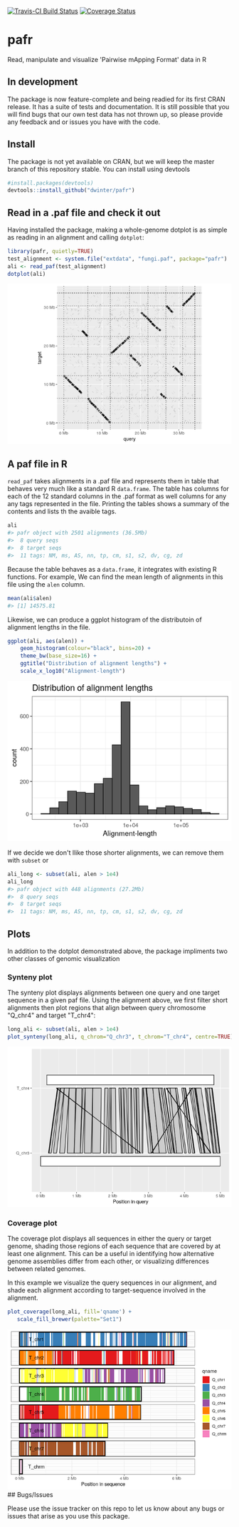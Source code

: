 <!-- README.md is generated from README.Rmd. Please edit that file -->
[![Travis-CI Build Status](https://travis-ci.org/dwinter/pafr.svg?branch=master)](https://travis-ci.org/dwinter/pafr) [![Coverage Status](https://img.shields.io/codecov/c/github/dwinter/pafr/master.svg)](https://codecov.io/github/dwinter/pafr?branch=master)

pafr
====

Read, manipulate and visualize 'Pairwise mApping Format' data in R

In development
--------------

The package is now feature-complete and being readied for its first CRAN release. It has a suite of tests and documentation. It is still possible that you will find bugs that our own test data has not thrown up, so please provide any feedback and or issues you have with the code.

Install
-------

The package is not yet available on CRAN, but we will keep the master branch of this repository stable. You can install using devtools

``` r
#install.packages(devtools)
devtools::install_github("dwinter/pafr")
```

Read in a .paf file and check it out
------------------------------------

Having installed the package, making a whole-genome dotplot is as simple as reading in an alignment and calling `dotplot`:

``` r
library(pafr, quietly=TRUE)
test_alignment <- system.file("extdata", "fungi.paf", package="pafr")
ali <- read_paf(test_alignment)
dotplot(ali)
```

![](man/figures/README-dotplot-1.png)

A paf file in R
---------------

`read_paf` takes alignments in a .paf file and represents them in table that behaves very much like a standard R `data.frame`. The table has columns for each of the 12 standard columns in the .paf format as well columns for any any tags represented in the file. Printing the tables shows a summary of the contents and lists th the avaible tags.

``` r
ali
#> pafr object with 2501 alignments (36.5Mb)
#>  8 query seqs
#>  8 target seqs
#>  11 tags: NM, ms, AS, nn, tp, cm, s1, s2, dv, cg, zd
```

Because the table behaves as a `data.frame`, it integrates with existing R functions. For example, We can find the mean length of alignments in this file using the `alen` column.

``` r
mean(ali$alen)
#> [1] 14575.81
```

Likewise, we can produce a ggplot histogram of the distributoin of alignment lengths in the file.

``` r
ggplot(ali, aes(alen)) + 
    geom_histogram(colour="black", bins=20) + 
    theme_bw(base_size=16) + 
    ggtitle("Distribution of alignment lengths") +
    scale_x_log10("Alignment-length")
```

![](man/figures/README-len_distr-1.png)

If we decide we don't llike those shorter alignments, we can remove them with `subset` or

``` r
ali_long <- subset(ali, alen > 1e4)
ali_long
#> pafr object with 448 alignments (27.2Mb)
#>  8 query seqs
#>  8 target seqs
#>  11 tags: NM, ms, AS, nn, tp, cm, s1, s2, dv, cg, zd
```

Plots
-----

In addition to the dotplot demonstrated above, the package impliments two other classes of genomic visualization

### Synteny plot

The synteny plot displays alignments between one query and one target sequence in a given paf file. Using the alignment above, we first filter short alignments then plot regions that align between query chromosome "Q\_chr4" and target "T\_chr4":

``` r
long_ali <- subset(ali, alen > 1e4)
plot_synteny(long_ali, q_chrom="Q_chr3", t_chrom="T_chr4", centre=TRUE)
```

![](man/figures/README-synteny-1.png)

### Coverage plot

The coverage plot displays all sequences in either the query or target genome, shading those regions of each sequence that are covered by at least one alignment. This can be a useful in identifying how alternative genome assemblies differ from each other, or visualizing differences between related genomes.

In this example we visualize the query sequences in our alignment, and shade each alignment according to target-sequence involved in the alignment.

``` r
plot_coverage(long_ali, fill='qname') +
   scale_fill_brewer(palette="Set1")
```

![](man/figures/README-coverage-1.png) \#\# Bugs/Issues

Please use the issue tracker on this repo to let us know about any bugs or issues that arise as you use this package.
